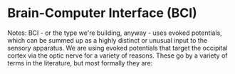 # Brain-Computer Interface (BCI)

Notes: BCI - or the type we're building, anyway - uses evoked potentials, which can be summed up as a highly distinct or unusual input to the sensory apparatus. We are using evoked potentials that target the occipital cortex via the optic nerve for a variety of reasons. These go by a variety of terms in the literature, but most formally they are: